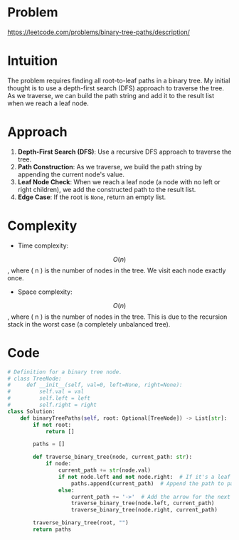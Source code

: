 # Problem
https://leetcode.com/problems/binary-tree-paths/description/

# Intuition
<!-- Describe your first thoughts on how to solve this problem. -->
The problem requires finding all root-to-leaf paths in a binary tree. My initial thought is to use a depth-first search (DFS) approach to traverse the tree. As we traverse, we can build the path string and add it to the result list when we reach a leaf node.

# Approach
<!-- Describe your approach to solving the problem. -->
1. **Depth-First Search (DFS)**: Use a recursive DFS approach to traverse the tree.
2. **Path Construction**: As we traverse, we build the path string by appending the current node's value.
3. **Leaf Node Check**: When we reach a leaf node (a node with no left or right children), we add the constructed path to the result list.
4. **Edge Case**: If the root is `None`, return an empty list.

# Complexity
- Time complexity: 
<!-- Add your time complexity here, e.g. $$O(n)$$ -->
$$O(n)$$, where \( n \) is the number of nodes in the tree. We visit each node exactly once.

- Space complexity:
<!-- Add your space complexity here, e.g. $$O(n)$$ -->
$$O(n)$$, where \( n \) is the number of nodes in the tree. This is due to the recursion stack in the worst case (a completely unbalanced tree).

# Code
```python
# Definition for a binary tree node.
# class TreeNode:
#     def __init__(self, val=0, left=None, right=None):
#         self.val = val
#         self.left = left
#         self.right = right
class Solution:
    def binaryTreePaths(self, root: Optional[TreeNode]) -> List[str]:
        if not root:
            return []

        paths = []

        def traverse_binary_tree(node, current_path: str):
            if node:
                current_path += str(node.val)
                if not node.left and not node.right:  # If it's a leaf node
                    paths.append(current_path)  # Append the path to paths
                else:
                    current_path += '->'  # Add the arrow for the next node
                    traverse_binary_tree(node.left, current_path)
                    traverse_binary_tree(node.right, current_path)

        traverse_binary_tree(root, "")
        return paths
